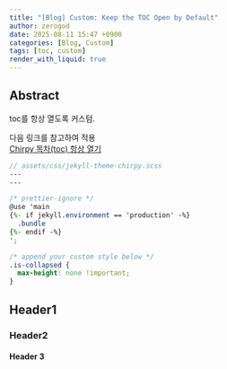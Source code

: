 ```yaml
---
title: "[Blog] Custom: Keep the TOC Open by Default"
author: zerogod
date: 2025-08-11 15:47 +0900
categories: [Blog, Custom]
tags: [toc, custom]
render_with_liquid: true
---
```


## Abstract
toc를 항상 열도록 커스텀. 

다음 링크를 참고하여 적용   
[Chirpy 목차(toc) 항상 열기](https://namju.kim/posts/chirpy-toc-always-open/)

```scss
// assets/css/jekyll-theme-chirpy.scss
---
---

/* prettier-ignore */
@use 'main
{%- if jekyll.environment == 'production' -%}
  .bundle
{%- endif -%}
';

/* append your custom style below */
.is-collapsed {
  max-height: none !important;
}
```

## Header1
### Header2
#### Header 3